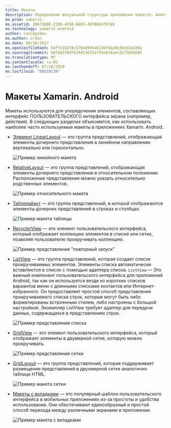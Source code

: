 ```yaml
---
title: Макеты
description: Определение визуальной структуры приложения Xamarin. Android
ms.prod: xamarin
ms.assetid: 2BA72B0E-230D-4F98-B4D5-4EFB0D479789
ms.technology: xamarin-android
author: conceptdev
ms.author: crdun
ms.date: 08/18/2017
ms.openlocfilehash: b4ffe10278c5764d945ab2387daa9e383d2ad36a
ms.sourcegitcommit: b07e0259d7b30413673a793ebf4aec2b75bb9285
ms.translationtype: MT
ms.contentlocale: ru-RU
ms.lasthandoff: 07/26/2019
ms.locfileid: "68510139"
---
```

# <a name="xamarinandroid-layouts"></a>Макеты Xamarin. Android

Макеты используются для упорядочения элементов, составляющих интерфейс ПОЛЬЗОВАТЕЛЬСКОГО интерфейса экрана (например, действия). В следующих разделах объясняется, как использовать наиболее часто используемые макеты в приложениях Xamarin. Android.

-   [Элемент LinearLayout](~/android/user-interface/layouts/linear-layout.md) — это группа представлений, отображающая элементы дочернего представления в линейном направлении: вертикально или горизонтально.

    ![Пример линейного макета](images/linear-layout.png)

-   [RelativeLayout](~/android/user-interface/layouts/relative-layout.md) — это группа представлений, отображающая элементы дочернего представления в относительном положении. Расположение представления можно указать относительно родственных элементов.

    ![Пример относительного макета](images/relative-layout.png)

-   [Таблелайаут](~/android/user-interface/layouts/table-layout.md) — это группа представлений, в которой отображаются элементы дочерних представлений в строках и столбцах.

    ![Пример макета таблицы](images/table-layout.png)

-   [RecyclerView](~/android/user-interface/layouts/recycler-view/index.md) — это элемент пользовательского интерфейса, который отображает коллекцию элементов в списке или сетке, позволяя пользователю прокручивать коллекцию.

    ![Пример представления "повторный запуск"](images/recycler-view.png)

-   [ListView](~/android/user-interface/layouts/list-view/index.md) — это группа представлений, которая создает список прокручиваемых элементов. Элементы списка автоматически вставляются в список с помощью адаптера списка. `ListView` — Это важный компонент пользовательского интерфейса для приложений Android, так как он используется везде из коротких списков вариантов меню с длинными списками контактов или Интернет-избранного. Он предоставляет простой способ представления прокручиваемого списка строк, которые могут быть либо форматированы встроенным стилем, либо настроены с большой настройкой. Экземпляр ListView требует адаптер для передачи данных, содержащихся в представлениях строк.

    ![Пример представления списка](images/list-view.png)

-   [GridView](~/android/user-interface/layouts/grid-view.md) — это элемент пользовательского интерфейса, который отображает элементы в двумерной сетке, которую можно прокручивать.

    ![Пример представления сетки](images/grid-view.png)

-   [GridLayout](~/android/user-interface/layouts/grid-layout.md) — это группа представлений, которая поддерживает размещение представлений в двухмерной сетке аналогично таблице HTML.

    ![Пример макета сетки](images/grid-layout.png)

-   [Макеты с вкладками](~/android/user-interface/layouts/tab-layout/index.md) — это популярный шаблон пользовательского интерфейса в мобильных приложениях из-за простоты и удобства использования. Они обеспечивают единообразный и простой способ перехода между различными экранами в приложении.

    ![Пример макета с вкладками](images/tabbed-layout.png)
 
